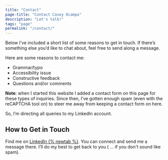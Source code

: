 ```yaml
---
title: "Contact"
page-title: "Contact Casey Ocampo"
description: "Let's talk!"
tags: "page"
permalink: "/contact/"
---
```


Below I’ve included a short list of some reasons to get in touch. If there’s something else you’d like to chat about, feel free to send along a message.

Here are some reasons to contact me:

- Grammar/typo
- Accessibility issue
- Constructive feedback
- Questions and/or comments

**Note**: when I started this website I added a contact form on this page for these types of inquiries. Since then, I’ve gotten enough spam (even with the reCAPTCHA tool on) to steer me away from keeping a contact form on here.

So, I’m directing all queries to my LinkedIn account.

## How to Get in Touch

Find me on <a href="https://www.linkedin.com/in/caseyocampo/" target="_blank">LinkedIn {% newtab %}</a>. You can connect and send me a message there. I’ll do my best to get back to you ( ... if you don't sound like spam).
